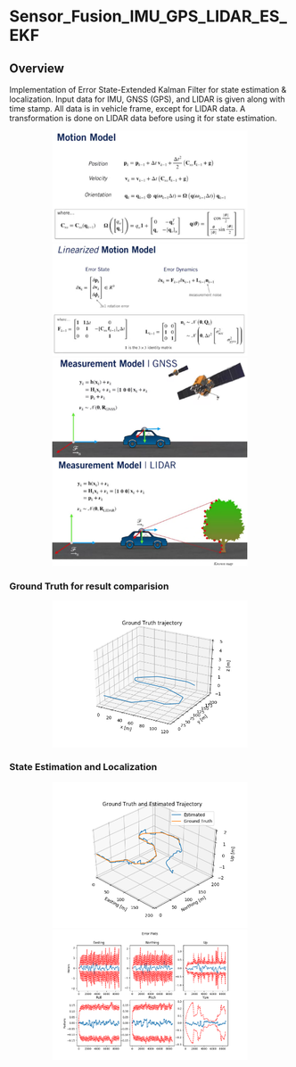 # Sensor_Fusion_IMU_GPS_LIDAR_ES_EKF

## Overview 
Implementation of Error State-Extended Kalman Filter for state estimation & localization. Input data for IMU, GNSS (GPS), and LIDAR is given along with time stamp. All data is in vehicle frame, except for LIDAR data. A transformation is done on LIDAR data before using it for state estimation.

<p align="center">
<img src="https://github.com/varunasthana92/Sensor_Fusion_IMU_GPS_LIDAR_ES_EKF/blob/main/data/motion_model.png" width = 350>
<img src="https://github.com/varunasthana92/Sensor_Fusion_IMU_GPS_LIDAR_ES_EKF/blob/main/data/linearized_motion.png" width = 350>
<img src="https://github.com/varunasthana92/Sensor_Fusion_IMU_GPS_LIDAR_ES_EKF/blob/main/data/gnss_model.png" width = 350>
<img src="https://github.com/varunasthana92/Sensor_Fusion_IMU_GPS_LIDAR_ES_EKF/blob/main/data/lidar_model.png" width = 350>
</p>

### Ground Truth for result comparision
<p align="center">
<img src="https://github.com/varunasthana92/Sensor_Fusion_IMU_GPS_LIDAR_ES_EKF/blob/main/output/gtruth.png" width = 350>
</p>

### State Estimation and Localization
<p align="center">
<img src="https://github.com/varunasthana92/Sensor_Fusion_IMU_GPS_LIDAR_ES_EKF/blob/main/output/estimation.png" width = 350>
<img src="https://github.com/varunasthana92/Sensor_Fusion_IMU_GPS_LIDAR_ES_EKF/blob/main/output/error_plots.png" width = 350>
</p>



